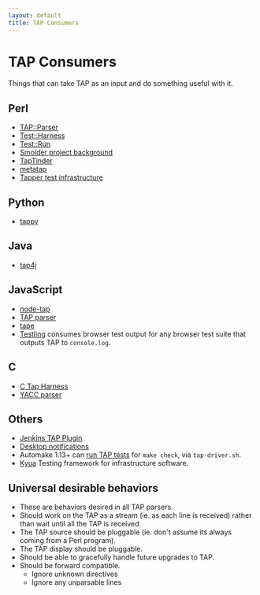 ```yaml
---
layout: default
title: TAP Consumers
---
```


# TAP Consumers

Things that can take TAP as an input and do something useful with it.

## Perl

-    [TAP::Parser](http://search.cpan.org/~markwkm/Test-Parser-1.9/lib/Test/Parser.pm)
-    [Test::Harness](http://search.cpan.org/~leont/Test-Harness-3.30/lib/Test/Harness.pm)
-    [Test::Run](http://search.cpan.org/~shlomif/Test-Run-0.0302/lib/Test/Run.pm)
-    [Smolder project background](http://sourceforge.net/projects/smolder/)
-    [TapTinder](http://dev.taptinder.org/wiki/TapTinder)
-    [metatap](http://search.cpan.org/search?query=metatap)
-    [Tapper test infrastructure](http://tapper-testing.org)

## Python

-    [tappy](https://pypi.python.org/pypi/tap.py)

## Java

-    [tap4j](http://sourceforge.net/projects/tap4j/)

## JavaScript

-    [node-tap](https://www.npmjs.com/package/tap)
-    [TAP parser](https://www.npmjs.com/package/tap-parser)
-    [tape](https://www.npmjs.com/package/tape)
-    [Testling](https://ci.testling.com/guide/local_tests) consumes browser
     test output for any browser test suite that outputs TAP to `console.log`.

## C

-    [C Tap Harness](http://www.eyrie.org/~eagle/software/c-tap-harness/)
-    [YACC parser](https://github.com/ligurio/tap-parser)

## Others

-    [Jenkins TAP Plugin](https://wiki.jenkins-ci.org/display/JENKINS/TAP+Plugin)
-    [Desktop notifications](https://github.com/ryandoyle/shouldertap)
-    Automake 1.13+ can [run TAP tests](https://www.gnu.org/software/automake/manual/html_node/Using-the-TAP-test-protocol.html#Using-the-TAP-test-protocol) for `make check`, via `tap-driver.sh`.
-   [Kyua](https://github.com/jmmv/kyua) Testing framework for infrastructure software.


## Universal desirable behaviors

-    These are behaviors desired in all TAP parsers.
-    Should work on the TAP as a stream (ie. as each line is received) rather than wait until all the TAP is received.
-    The TAP source should be pluggable (ie. don't assume its always coming from a Perl program).
-    The TAP display should be pluggable.
-    Should be able to gracefully handle future upgrades to TAP.
-    Should be forward compatible.
     -    Ignore unknown directives
     -    Ignore any unparsable lines
